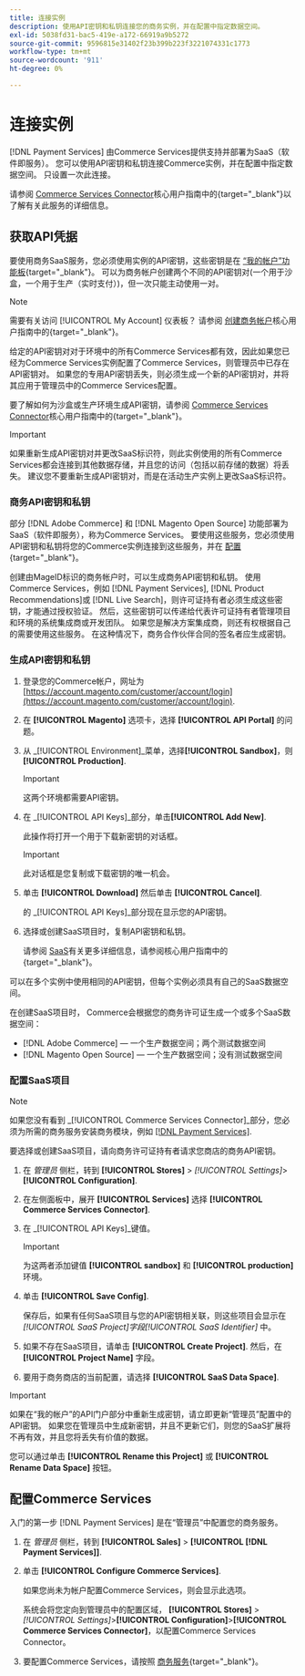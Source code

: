 ```yaml
---
title: 连接实例
description: 使用API密钥和私钥连接您的商务实例，并在配置中指定数据空间。
exl-id: 5038fd31-bac5-419e-a172-66919a9b5272
source-git-commit: 9596815e31402f23b399b223f3221074331c1773
workflow-type: tm+mt
source-wordcount: '911'
ht-degree: 0%

---
```


# 连接实例

[!DNL Payment Services] 由Commerce Services提供支持并部署为SaaS（软件即服务）。 您可以使用API密钥和私钥连接Commerce实例，并在配置中指定数据空间。 只设置一次此连接。

请参阅 [Commerce Services Connector](https://docs.magento.com/user-guide/system/saas.html)核心用户指南中的{target=&quot;_blank&quot;}以了解有关此服务的详细信息。

## 获取API凭据

要使用商务SaaS服务，您必须使用实例的API密钥，这些密钥是在 [“我的帐户”功能板](https://account.magento.com/customer/account/login){target=&quot;_blank&quot;}。 可以为商务帐户创建两个不同的API密钥对(一个用于沙盒，一个用于生产（实时支付）)，但一次只能主动使用一对。

>[!NOTE]
>
>需要有关访问 [!UICONTROL My Account] 仪表板？ 请参阅 [创建商务帐户](https://docs.magento.com/user-guide/magento/magento-account-create.html)核心用户指南中的{target=&quot;_blank&quot;}。

给定的API密钥对对于环境中的所有Commerce Services都有效，因此如果您已经为Commerce Services实例配置了Commerce Services，则管理员中已存在API密钥对。 如果您的专用API密钥丢失，则必须生成一个新的API密钥对，并将其应用于管理员中的Commerce Services配置。

要了解如何为沙盒或生产环境生成API密钥，请参阅 [Commerce Services Connector](https://docs.magento.com/user-guide/system/saas.html)核心用户指南中的{target=&quot;_blank&quot;}。

>[!IMPORTANT]
>
>如果重新生成API密钥对并更改SaaS标识符，则此实例使用的所有Commerce Services都会连接到其他数据存储，并且您的访问（包括以前存储的数据）将丢失。 建议您不要重新生成API密钥对，而是在活动生产实例上更改SaaS标识符。

### 商务API密钥和私钥

部分 [!DNL Adobe Commerce] 和 [!DNL Magento Open Source] 功能部署为SaaS（软件即服务），称为Commerce Services。 要使用这些服务，您必须使用API密钥和私钥将您的Commerce实例连接到这些服务，并在 [配置](https://docs.magento.com/user-guide/configuration/services/saas.html){target=&quot;_blank&quot;}。

创建由MageID标识的商务帐户时，可以生成商务API密钥和私钥。 使用Commerce Services，例如 [!DNL Payment Services], [!DNL Product Recommendations]或 [!DNL Live Search]，则许可证持有者必须生成这些密钥，才能通过授权验证。 然后，这些密钥可以传递给代表许可证持有者管理项目和环境的系统集成商或开发团队。 如果您是解决方案集成商，则还有权根据自己的需要使用这些服务。 在这种情况下，商务合作伙伴合同的签名者应生成密钥。

### 生成API密钥和私钥

1. 登录您的Commerce帐户，网址为 [https://account.magento.com/customer/account/login](https://account.magento.com/customer/account/login).
1. 在 **[!UICONTROL Magento]** 选项卡，选择 **[!UICONTROL API Portal]** 的问题。
1. 从 _[!UICONTROL Environment]_菜单，选择&#x200B;**[!UICONTROL Sandbox]**，则&#x200B;**[!UICONTROL Production]**.

   >[!IMPORTANT]
   >
   >这两个环境都需要API密钥。

1. 在 _[!UICONTROL API Keys]_部分，单击&#x200B;**[!UICONTROL Add New]**.

   此操作将打开一个用于下载新密钥的对话框。

   >[!IMPORTANT]
   >
   >此对话框是您复制或下载密钥的唯一机会。

1. 单击 **[!UICONTROL Download]** 然后单击 **[!UICONTROL Cancel]**.

   的 _[!UICONTROL API Keys]_部分现在显示您的API密钥。

1. 选择或创建SaaS项目时，复制API密钥和私钥。

   请参阅 [SaaS](https://docs.magento.com/user-guide/system/saas.html)有关更多详细信息，请参阅核心用户指南中的{target=&quot;_blank&quot;}。

可以在多个实例中使用相同的API密钥，但每个实例必须具有自己的SaaS数据空间。

在创建SaaS项目时， Commerce会根据您的商务许可证生成一个或多个SaaS数据空间：

* [!DNL Adobe Commerce]  — 一个生产数据空间；两个测试数据空间
* [!DNL Magento Open Source]  — 一个生产数据空间；没有测试数据空间

### 配置SaaS项目

>[!NOTE]
>
>如果您没有看到 _[!UICONTROL Commerce Services Connector]_部分，您必须为所需的商务服务安装商务模块，例如 [[!DNL Payment Services]](install.md).

要选择或创建SaaS项目，请向商务许可证持有者请求您商店的商务API密钥。

1. 在 _管理员_ 侧栏，转到 **[!UICONTROL Stores]** > _[!UICONTROL Settings]_>**[!UICONTROL Configuration]**.
1. 在左侧面板中，展开 **[!UICONTROL Services]** 选择 **[!UICONTROL Commerce Services Connector]**.
1. 在 _[!UICONTROL API Keys]_键值。

   >[!IMPORTANT]
   >
   >为这两者添加键值 **[!UICONTROL sandbox]** 和 **[!UICONTROL production]** 环境。

1. 单击 **[!UICONTROL Save Config]**.

   保存后，如果有任何SaaS项目与您的API密钥相关联，则这些项目会显示在 _[!UICONTROL SaaS Project]_字段_[!UICONTROL SaaS Identifier]_ 中。

1. 如果不存在SaaS项目，请单击 **[!UICONTROL Create Project]**. 然后，在 **[!UICONTROL Project Name]** 字段。
1. 要用于商务商店的当前配置，请选择 **[!UICONTROL SaaS Data Space]**.

>[!IMPORTANT]
>
>如果在“我的帐户”的API门户部分中重新生成密钥，请立即更新“管理员”配置中的API密钥。 如果您在管理员中生成新密钥，并且不更新它们，则您的SaaS扩展将不再有效，并且您将丢失有价值的数据。

您可以通过单击 **[!UICONTROL Rename this Project]** 或 **[!UICONTROL Rename Data Space]** 按钮。

## 配置Commerce Services

入门的第一步 [!DNL Payment Services] 是在“管理员”中配置您的商务服务。

1. 在 _管理员_ 侧栏，转到 **[!UICONTROL Sales]** > **[!UICONTROL [!DNL Payment Services]]**.
1. 单击 **[!UICONTROL Configure Commerce Services]**.

   如果您尚未为帐户配置Commerce Services，则会显示此选项。

   系统会将您定向到管理员中的配置区域， **[!UICONTROL Stores]** > _[!UICONTROL Settings]_>**[!UICONTROL Configuration]**>**[!UICONTROL Commerce Services Connector]**，以配置Commerce Services Connector。

1. 要配置Commerce Services，请按照 [商务服务](https://docs.magento.com/user-guide/system/saas.html#createsaasenv){target=&quot;_blank&quot;}。
